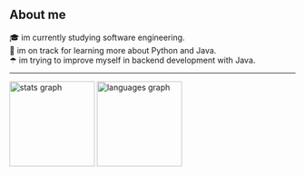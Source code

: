 <h2 align="left">About me</h2>

<p align="left">🎓  im currently studying software engineering.<br>🌱 im on track for learning more about Python and Java.<br>☂ im trying to improve myself in backend development with Java.</p>
<hr>

<div align="left">
  <img src="https://github-readme-stats.vercel.app/api?username=phun333&hide_title=false&hide_rank=true&show_icons=true&include_all_commits=true&count_private=true&disable_animations=false&theme=merko&locale=en&hide_border=true&order=1" height="150" alt="stats graph"  />
  <img src="https://github-readme-stats.vercel.app/api/top-langs?username=phun333&locale=en&hide_title=false&layout=compact&card_width=320&langs_count=5&theme=merko&hide_border=true&order=2" height="150" alt="languages graph"  />
</div>




